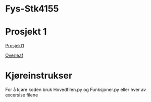 # Fys-Stk4155

# Prosjekt 1

[Prosjekt1](https://compphysics.github.io/MachineLearning/doc/Projects/2021/Project1/pdf/Project1.pdf)

[Overleaf](https://www.overleaf.com/project/613f69c77de05db1b34e766b)

# Kjøreinstrukser

For å kjøre koden bruk Hovedfilen.py og Funksjoner.py eller hver av excersise filene